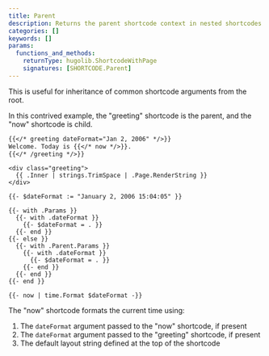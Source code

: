 ```yaml
---
title: Parent
description: Returns the parent shortcode context in nested shortcodes.
categories: []
keywords: []
params:
  functions_and_methods:
    returnType: hugolib.ShortcodeWithPage
    signatures: [SHORTCODE.Parent]
---
```


This is useful for inheritance of common shortcode arguments from the root.

In this contrived example, the "greeting" shortcode is the parent, and the "now" shortcode is child.

```md {file="content/example.md"}
{{</* greeting dateFormat="Jan 2, 2006" */>}}
Welcome. Today is {{</* now */>}}.
{{</* /greeting */>}}
```

```go-html-template {file="layouts/_shortcodes/greeting.html"}
<div class="greeting">
  {{ .Inner | strings.TrimSpace | .Page.RenderString }}
</div>
```

```go-html-template {file="layouts/_shortcodes/now.html"}
{{- $dateFormat := "January 2, 2006 15:04:05" }}

{{- with .Params }}
  {{- with .dateFormat }}
    {{- $dateFormat = . }}
  {{- end }}
{{- else }}
  {{- with .Parent.Params }}
    {{- with .dateFormat }}
      {{- $dateFormat = . }}
    {{- end }}
  {{- end }}
{{- end }}

{{- now | time.Format $dateFormat -}}
```

The "now" shortcode formats the current time using:

1. The `dateFormat` argument passed to the "now" shortcode, if present
1. The `dateFormat` argument passed to the "greeting" shortcode, if present
1. The default layout string defined at the top of the shortcode
